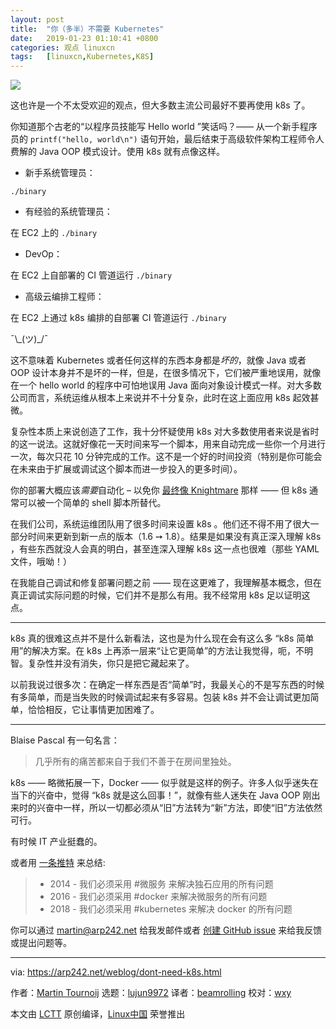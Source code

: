 ```yaml
---
layout: post
title:	"你（多半）不需要 Kubernetes"
date:	2019-01-23 01:10:41 +0800 
categories:	观点 linuxcn 
tags:	[linuxcn,Kubernetes,K8S]
---
```



![](/Asserts/Images//attachment/album/201901/23/010935ah4tgomzmamntzhi.jpg)


这也许是一个不太受欢迎的观点，但大多数主流公司最好不要再使用 k8s 了。


你知道那个古老的“以程序员技能写 Hello world ”笑话吗？—— 从一个新手程序员的 `printf("hello, world\n")` 语句开始，最后结束于高级软件架构工程师令人费解的 Java OOP 模式设计。使用 k8s 就有点像这样。


* 新手系统管理员：


`./binary`
* 有经验的系统管理员：


在 EC2 上的 `./binary`
* DevOp：


在 EC2 上自部署的 CI 管道运行 `./binary`
* 高级云编排工程师：


在 EC2 上通过 k8s 编排的自部署 CI 管道运行 `./binary`


¯\\\_(ツ)\_/¯


这不意味着 Kubernetes 或者任何这样的东西本身都是*坏的*，就像 Java 或者 OOP 设计本身并不是坏的一样，但是，在很多情况下，它们被严重地误用，就像在一个 hello world 的程序中可怕地误用 Java 面向对象设计模式一样。对大多数公司而言，系统运维从根本上来说并不十分复杂，此时在这上面应用 k8s 起效甚微。


复杂性本质上来说创造了工作，我十分怀疑使用 k8s 对大多数使用者来说是省时的这一说法。这就好像花一天时间来写一个脚本，用来自动完成一些你一个月进行一次，每次只花 10 分钟完成的工作。这不是一个好的时间投资（特别是你可能会在未来由于扩展或调试这个脚本而进一步投入的更多时间）。


你的部署大概应该*需要*自动化 – 以免你 [最终像 Knightmare](https://dougseven.com/2014/04/17/knightmare-a-devops-cautionary-tale/) 那样 —— 但 k8s 通常可以被一个简单的 shell 脚本所替代。


在我们公司，系统运维团队用了很多时间来设置 k8s 。他们还不得不用了很大一部分时间来更新到新一点的版本（1.6 ➙ 1.8）。结果是如果没有真正深入理解 k8s ，有些东西就没人会真的明白，甚至连深入理解 k8s 这一点也很难（那些 YAML 文件，哦呦！）


在我能自己调试和修复部署问题之前 —— 现在这更难了，我理解基本概念，但在真正调试实际问题的时候，它们并不是那么有用。我不经常用 k8s 足以证明这点。




---


k8s 真的很难这点并不是什么新看法，这也是为什么现在会有这么多 “k8s 简单用”的解决方案。在 k8s 上再添一层来“让它更简单”的方法让我觉得，呃，不明智。复杂性并没有消失，你只是把它藏起来了。


以前我说过很多次：在确定一样东西是否“简单”时，我最关心的不是写东西的时候有多简单，而是当失败的时候调试起来有多容易。包装 k8s 并不会让调试更加简单，恰恰相反，它让事情更加困难了。




---


Blaise Pascal 有一句名言：



> 
> 几乎所有的痛苦都来自于我们不善于在房间里独处。
> 
> 
> 


k8s —— 略微拓展一下，Docker —— 似乎就是这样的例子。许多人似乎迷失在当下的兴奋中，觉得 “k8s 就是这么回事！”，就像有些人迷失在 Java OOP 刚出来时的兴奋中一样，所以一切都必须从“旧”方法转为“新”方法，即使“旧”方法依然可行。


有时候 IT 产业挺蠢的。


或者用 [一条推特](https://twitter.com/sahrizv/status/1018184792611827712) 来总结:



> 
> * 2014 - 我们必须采用 #微服务 来解决独石应用的所有问题
> * 2016 - 我们必须采用 #docker 来解决微服务的所有问题
> * 2018 - 我们必须采用 #kubernetes 来解决 docker 的所有问题
> 
> 
> 


你可以通过 [martin@arp242.net](mailto:martin@arp242.net) 给我发邮件或者 [创建 GitHub issue](https://github.com/Carpetsmoker/arp242.net/issues/new) 来给我反馈或提出问题等。




---


via: <https://arp242.net/weblog/dont-need-k8s.html>


作者：[Martin Tournoij](https://arp242.net/) 选题：[lujun9972](https://github.com/lujun9972) 译者：[beamrolling](https://github.com/beamrolling) 校对：[wxy](https://github.com/wxy)


本文由 [LCTT](https://github.com/LCTT/TranslateProject) 原创编译，[Linux中国](https://linux.cn/) 荣誉推出
